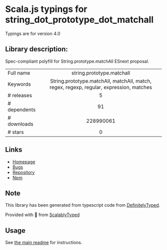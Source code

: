
# Scala.js typings for string_dot_prototype_dot_matchall

Typings are for version 4.0

## Library description:
Spec-compliant polyfill for String.prototype.matchAll ESnext proposal.

|                    |                 |
| ------------------ | :-------------: |
| Full name          | string.prototype.matchall |
| Keywords           | String.prototype.matchAll, matchAll, match, regex, regexp, regular, expression, matches |
| # releases         | 5 |
| # dependents       | 91 |
| # downloads        | 228990061 |
| # stars            | 0 |

## Links
- [Homepage](https://github.com/ljharb/String.prototype.matchAll#readme)
- [Bugs](https://github.com/ljharb/String.prototype.matchAll/issues)
- [Repository](https://github.com/ljharb/String.prototype.matchAll)
- [Npm](https://www.npmjs.com/package/string.prototype.matchall)
    


## Note
This library has been generated from typescript code from [DefinitelyTyped](https://definitelytyped.org).

Provided with :purple_heart: from [ScalablyTyped](https://github.com/oyvindberg/ScalablyTyped)

## Usage
See [the main readme](../../readme.md) for instructions.



